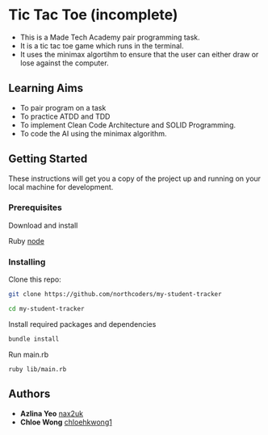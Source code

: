 # Tic Tac Toe (incomplete)

* This is a Made Tech Academy pair programming task. 
* It is a tic tac toe game which runs in the terminal. 
* It uses the minimax algortihm to ensure that the user can either draw or lose against the computer.

## Learning Aims
* To pair program on a task
* To practice ATDD and TDD
* To implement Clean Code Architecture and SOLID Programming.
* To code the AI using the minimax algorithm.


## Getting Started

These instructions will get you a copy of the project up and running on your local machine for development.

### Prerequisites

Download and install 

 Ruby [node](https://www.ruby-lang.org/en/downloads/)


### Installing

Clone this repo:

```bash
git clone https://github.com/northcoders/my-student-tracker

cd my-student-tracker

```

Install required packages and dependencies
```bash
bundle install
```

Run main.rb
```
ruby lib/main.rb
```


## Authors

* **Azlina Yeo** [nax2uk](https://github.com/nax2uk)
* **Chloe Wong** [chloehkwong1](https://github.com/chloehkwong1)

